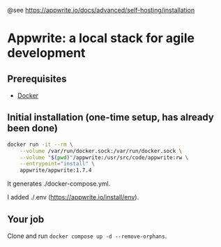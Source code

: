 @see https://appwrite.io/docs/advanced/self-hosting/installation

# Appwrite: a local stack for agile development

## Prerequisites

- [Docker](https://docker.io/)

## Initial installation (one-time setup, has already been done)

``` sh
docker run -it --rm \
    --volume /var/run/docker.sock:/var/run/docker.sock \
    --volume "$(pwd)"/appwrite:/usr/src/code/appwrite:rw \
    --entrypoint="install" \
    appwrite/appwrite:1.7.4
```

It generates ./docker-compose.yml.

I added ./.env (https://appwrite.io/install/env).

## Your job

Clone and run `docker compose up -d --remove-orphans`.
